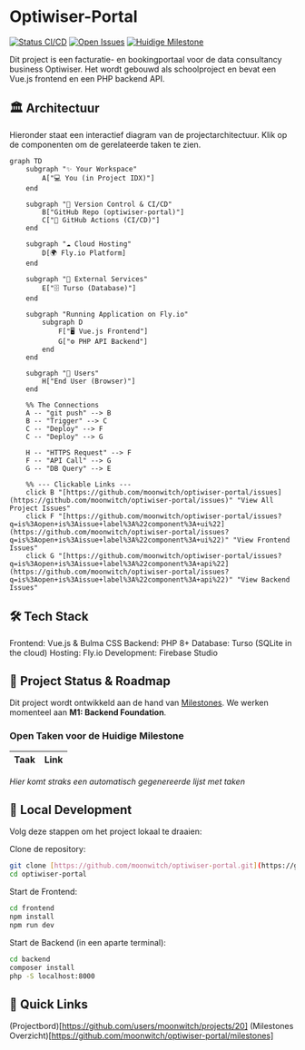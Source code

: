 # Optiwiser-Portal

[![Status CI/CD](https://github.com/moonwitch/optiwiser-portal/actions/workflows/main.yml/badge.svg)](https://github.com/moonwitch/optiwiser-portal/actions)
[![Open Issues](https://img.shields.io/github/issues/moonwitch/optiwiser-portal)](https://github.com/moonwitch/optiwiser-portal/issues)
[![Huidige Milestone](https://img.shields.io/badge/milestone-M1:_Backend_Foundation-blue)](https://github.com/moonwitch/optiwiser-portal/milestones)

Dit project is een facturatie- en bookingportaal voor de data consultancy business Optiwiser. Het wordt gebouwd als schoolproject en bevat een Vue.js frontend en een PHP backend API.

## 🏛️ Architectuur

Hieronder staat een interactief diagram van de projectarchitectuur. Klik op de componenten om de gerelateerde taken te zien.

```mermaid
graph TD
    subgraph "✨ Your Workspace"
        A["💻 You (in Project IDX)"]
    end

    subgraph "🐙 Version Control & CI/CD"
        B["GitHub Repo (optiwiser-portal)"]
        C["🚀 GitHub Actions (CI/CD)"]
    end

    subgraph "☁️ Cloud Hosting"
        D[🌍 Fly.io Platform]
    end
    
    subgraph "🔗 External Services"
        E["🗄️ Turso (Database)"]
    end

    subgraph "Running Application on Fly.io"
        subgraph D
            F["🖥️ Vue.js Frontend"]
            G["⚙️ PHP API Backend"]
        end
    end

    subgraph "👤 Users"
        H["End User (Browser)"]
    end

    %% The Connections
    A -- "git push" --> B
    B -- "Trigger" --> C
    C -- "Deploy" --> F
    C -- "Deploy" --> G
    
    H -- "HTTPS Request" --> F
    F -- "API Call" --> G
    G -- "DB Query" --> E

    %% --- Clickable Links ---
    click B "[https://github.com/moonwitch/optiwiser-portal/issues](https://github.com/moonwitch/optiwiser-portal/issues)" "View All Project Issues"
    click F "[https://github.com/moonwitch/optiwiser-portal/issues?q=is%3Aopen+is%3Aissue+label%3A%22component%3A+ui%22](https://github.com/moonwitch/optiwiser-portal/issues?q=is%3Aopen+is%3Aissue+label%3A%22component%3A+ui%22)" "View Frontend Issues"
    click G "[https://github.com/moonwitch/optiwiser-portal/issues?q=is%3Aopen+is%3Aissue+label%3A%22component%3A+api%22](https://github.com/moonwitch/optiwiser-portal/issues?q=is%3Aopen+is%3Aissue+label%3A%22component%3A+api%22)" "View Backend Issues"
````

## 🛠️ Tech Stack

Frontend: Vue.js & Bulma CSS
Backend: PHP 8+
Database: Turso (SQLite in the cloud)
Hosting: Fly.io
Development: Firebase Studio

## 🎯 Project Status & Roadmap

Dit project wordt ontwikkeld aan de hand van [Milestones](https://github.com/moonwitch/optiwiser-portal/milestones). We werken momenteel aan **M1: Backend Foundation**.

### Open Taken voor de Huidige Milestone

| Taak | Link |
|---|---|
*Hier komt straks een automatisch gegenereerde lijst met taken*

## 🚀 Local Development

Volg deze stappen om het project lokaal te draaien:

Clone de repository:

```bash
git clone [https://github.com/moonwitch/optiwiser-portal.git](https://github.com/moonwitch/optiwiser-portal.git)
cd optiwiser-portal
```

Start de Frontend:

```bash
cd frontend
npm install
npm run dev
```

Start de Backend (in een aparte terminal):

```bash
cd backend
composer install
php -S localhost:8000
````

## 🔗 Quick Links
(Projectbord)[https://github.com/users/moonwitch/projects/20]
(Milestones Overzicht)[https://github.com/moonwitch/optiwiser-portal/milestones]